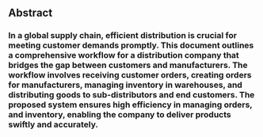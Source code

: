 ## Abstract 
### In a global supply chain, efficient distribution is crucial for meeting customer demands promptly. This document outlines a comprehensive workflow for a distribution company that bridges the gap between customers and manufacturers. The workflow involves receiving customer orders, creating orders for manufacturers, managing inventory in warehouses, and distributing goods to sub-distributors and end customers. The proposed system ensures high efficiency in managing orders, and inventory, enabling the company to deliver products swiftly and accurately.
